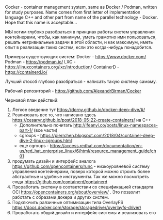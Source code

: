 Cocker - container management system, same as Docker / Podman, written for study purposes.
Name comes from first letter of implementation language C++ and other part from name of the parallel technology - Docker.
Hope that this name is acceptable...

МЫ хотим глубоко разобраться в принциах работы систем управления контейнерами, чтобы, как минимум, уметь грамотно ими пользоваться, решать нетривиальные задачи в этой области, и как максимум, иметь опыт в реализации таких систем, если это когда-нибудь понадобится.

Примеры существующих систем:
Docker - https://www.docker.com/
Podman - https://podman.io/
LXC - https://linuxcontainers.org/lxc/introduction/
ContainerD - https://containerd.io/

Лучший стособ глубоко разобраться - написать такую систему самому.

Рабочий репозиторий - https://github.com/AlexandrBirman/Cocker

Черновой план действий:
1) Легкое введение тут https://dorny.github.io/docker-deep-dive/#/
2) Реализовать все то, что написано здесь https://cesarvr.github.io/post/2018-05-22-create-containers/ на C++
      - Дополнительно почитать http://ifeanyi.co/posts/linux-namespaces-part-1/ (все части)
      - cgroups - https://pierrchen.blogspot.com/2018/04/container-deep-dive-2-linux-cgroups.html
      - еще cgroups - https://access.redhat.com/documentation/en-us/red_hat_enterprise_linux/6/html/resource_management_guide/ch01
3) продумать дизайн и интерфейс аналога https://github.com/opencontainers/runc - низкоуровневой систему управления контейнерами, поверх которой можно строить более абстрактные и удобные инструменты. Так же можно посмотреть сюда https://github.com/containerd/containerd
4) Проработать систему в соответствии со спецификацией стандарта OCI https://opencontainers.org/about/overview/ . Это позволит работать с образами докера и других систем.
5) Подключить ралзичные оптимизации типа OverlayFS https://docs.docker.com/storage/storagedriver/overlayfs-driver/
6) Проработать общий дизайн и интерфейс системы и реализовать его 
